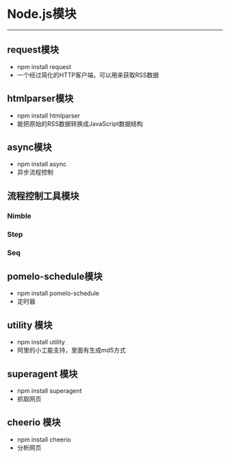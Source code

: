 # Node.js模块

---

## request模块
- npm install request
- 一个经过简化的HTTP客户端，可以用来获取RSS数据


## htmlparser模块
- npm install htmlparser
- 能把原始的RSS数据转换成JavaScript数据结构


## async模块
- npm install async
- 异步流程控制

## 流程控制工具模块
### Nimble
### Step
### Seq


## pomelo-schedule模块
- npm install pomelo-schedule
- 定时器

## utility 模块
- npm install utility 
- 阿里的小工能支持，里面有生成md5方式


## superagent  模块
- npm install superagent 
- 抓取网页

## cheerio   模块
- npm install cheerio 
- 分析网页